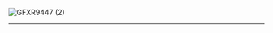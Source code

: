 ![GFXR9447 (2)](https://user-images.githubusercontent.com/92880309/149529450-dbb9f57d-de6c-4558-8f20-228d228eebe6.jpg)

---



<!--
**shermscissors/shermscissors** is a ✨ _special_ ✨ repository because its `README.md` (this file) appears on your GitHub profile.

Here are some ideas to get you started:

- 🔭 I’m currently working on ...
- 🌱 I’m currently learning ...
- 👯 I’m looking to collaborate on ...
- 🤔 I’m looking for help with ...
- 💬 Ask me about ...
- 📫 How to reach me: ...
- 😄 Pronouns: ...
- ⚡ Fun fact: ...
-->
